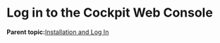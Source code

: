 <!--
SPDX-FileCopyrightText: 2023,2024 Oracle and/or its affiliates.
SPDX-License-Identifier: CC-BY-SA-4.0
-->
# Log in to the Cockpit Web Console

**Parent topic:**[Installation and Log In](../topics/cockpit-install_section.md)

